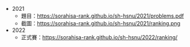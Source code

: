 -   2021
    -   題目：https://sorahisa-rank.github.io/sh-hsnu/2021/problems.pdf
    -   截圖：https://sorahisa-rank.github.io/sh-hsnu/2021/ranking.png
-   2022
    -   正式賽：https://sorahisa-rank.github.io/sh-hsnu/2022/ranking/